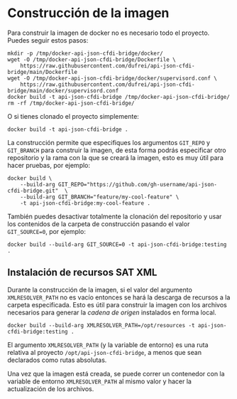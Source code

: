 # Construcción de la imagen

Para construir la imagen de docker no es necesario todo el proyecto. Puedes seguir estos pasos:

```shell
mkdir -p /tmp/docker-api-json-cfdi-bridge/docker/
wget -O /tmp/docker-api-json-cfdi-bridge/Dockerfile \
    https://raw.githubusercontent.com/dufrei/api-json-cfdi-bridge/main/Dockerfile
wget -O /tmp/docker-api-json-cfdi-bridge/docker/supervisord.conf \
    https://raw.githubusercontent.com/dufrei/api-json-cfdi-bridge/main/docker/supervisord.conf
docker build -t api-json-cfdi-bridge /tmp/docker-api-json-cfdi-bridge/
rm -rf /tmp/docker-api-json-cfdi-bridge/
```

O si tienes clonado el proyecto simplemente:

```shell
docker build -t api-json-cfdi-bridge .
```

La construcción permite que especifiques los argumentos `GIT_REPO` y `GIT_BRANCH` para construir la imagen,
de esta forma podrás especificar otro repositorio y la rama con la que se creará la imagen, esto es muy útil
para hacer pruebas, por ejemplo:

```shell
docker build \
    --build-arg GIT_REPO="https://github.com/gh-username/api-json-cfdi-bridge.git"  \
    --build-arg GIT_BRANCH="feature/my-cool-feature" \
    -t api-json-cfdi-bridge:my-cool-feature .
```

También puedes desactivar totalmente la clonación del repositorio y usar los contenidos de la carpeta de construcción
pasando el valor `GIT_SOURCE=0`, por ejemplo:

```shell
docker build --build-arg GIT_SOURCE=0 -t api-json-cfdi-bridge:testing .
```

## Instalación de recursos SAT XML

Durante la construcción de la imagen, si el valor del argumento `XMLRESOLVER_PATH` no es vacío entonces
se hará la descarga de recursos a la carpeta especificada. Esto es útil para construir la imagen con los
archivos necesarios para generar la *cadena de origen* instalados en forma local.

```shell
docker build --build-arg XMLRESOLVER_PATH=/opt/resources -t api-json-cfdi-bridge:testing .
```

El argumento `XMLRESOLVER_PATH` (y la variable de entorno) es una ruta relativa al proyecto `/opt/api-json-cfdi-bridge`,
a menos que sean declarados como rutas absolutas.

Una vez que la imagen está creada, se puede correr un contenedor con la variable de entorno `XMLRESOLVER_PATH`
al mismo valor y hacer la actualización de los archivos.

